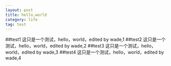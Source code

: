 ```yaml
---
layout: post
title: hello,world
category: life
tag: test
---
```

##test1
这只是一个测试，hello，world，edited by wade,1
##test2
这只是一个测试，hello，world，edited by wade,2
##test3
这只是一个测试，hello，world，edited by wade,3
<a name="test4"/>##test4
这只是一个测试，hello，world，edited by wade,4

